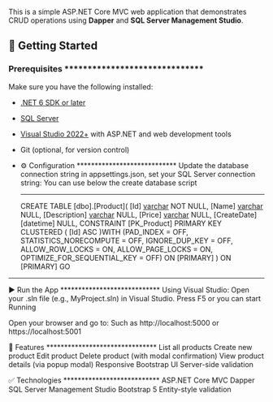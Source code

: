 This is a simple ASP.NET Core MVC web application that demonstrates CRUD operations using **Dapper** and **SQL Server Management Studio**.
## 🚀 Getting Started
### Prerequisites ******************************
Make sure you have the following installed:
- [.NET 6 SDK or later](https://dotnet.microsoft.com/download)
- [SQL Server](https://www.microsoft.com/en-us/sql-server/sql-server-downloads)
- [Visual Studio 2022+](https://visualstudio.microsoft.com/) with ASP.NET and web development tools
- Git (optional, for version control)

- ⚙️ Configuration ****************************
Update the database connection string in appsettings.json, set your SQL Server connection string:
  You can use below the create database script
  
  ***************************************************************************************************
  CREATE TABLE [dbo].[Product](
	[Id] [varchar](50) NOT NULL,
	[Name] [varchar](50) NULL,
	[Description] [varchar](50) NULL,
	[Price] [varchar](50) NULL,
	[CreateDate] [datetime] NULL,
 CONSTRAINT [PK_Product] PRIMARY KEY CLUSTERED 
(
	[Id] ASC
)WITH (PAD_INDEX = OFF, STATISTICS_NORECOMPUTE = OFF, IGNORE_DUP_KEY = OFF, ALLOW_ROW_LOCKS = ON, ALLOW_PAGE_LOCKS = ON, OPTIMIZE_FOR_SEQUENTIAL_KEY = OFF) ON [PRIMARY]
) ON [PRIMARY]
GO
********************************************************************************************************

▶️ Run the App ****************************
Using Visual Studio:
Open your .sln file (e.g., MyProject.sln) in Visual Studio.
Press F5 or you can start Running

Open your browser and go to: Such as
http://localhost:5000 or https://localhost:5001

🧪 Features *******************************
List all products
Create new product
Edit product
Delete product (with modal confirmation)
View product details (via popup modal)
Responsive Bootstrap UI
Server-side validation

✅ Technologies ***************************
ASP.NET Core MVC
Dapper
SQL Server Management Studio
Bootstrap 5
Entity-style validation
